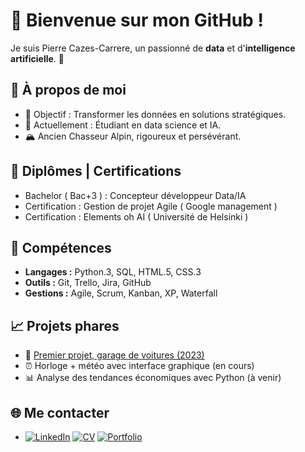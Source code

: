 # 👋 Bienvenue sur mon GitHub !
Je suis Pierre Cazes-Carrere, un passionné de **data** et d'**intelligence artificielle**. 🌟

## 🚀 À propos de moi
- 🎯 Objectif : Transformer les données en solutions stratégiques.
- 🌱 Actuellement : Étudiant en data science et IA.
- 🏔 Ancien Chasseur Alpin, rigoureux et persévérant.

## 📜 Diplômes | Certifications
- Bachelor ( Bac+3 ) : Concepteur développeur Data/IA
- Certification : Gestion de projet Agile ( Google management )
- Certification : Elements oh AI ( Université de Helsinki )

## 🔧 Compétences
- **Langages :** Python.3, SQL, HTML.5, CSS.3
- **Outils :** Git, Trello, Jira, GitHub
- **Gestions :** Agile, Scrum, Kanban, XP, Waterfall

## 📈 Projets phares
- 🚗 [Premier projet, garage de voitures (2023)](https://pierre-cazes-carrere.github.io/EcfPierre/)
- ⏰ Horloge + météo avec interface graphique (en cours)
- 📊 Analyse des tendances économiques avec Python (à venir)

## 🌐 Me contacter
- [![LinkedIn](https://img.shields.io/badge/-LinkedIn-blue?style=flat-square&logo=LinkedIn&logoColor=white)](https://pierre-cazes-carrere.github.io/Curriculum_Vitae/)    [![CV](https://img.shields.io/badge/-CV-orange?style=flat-square&logo=DocuSign&logoColor=white)](https://www.linkedin.com/in/pierrecazescarrere/)    [![Portfolio](https://img.shields.io/badge/-Portfolio-red?style=flat-square&logo=logoColor=white)](https://pierre-cazes-carrere.github.io/portfolio/)




